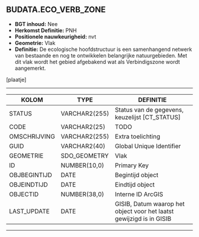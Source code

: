 ﻿## BUDATA.ECO_VERB_ZONE


* __BGT inhoud:__ Nee
* __Herkomst Definitie:__ PNH
* __Positionele nauwkeurigheid:__ nvt
* __Geometrie:__ Vlak
* __Definitie:__ De ecologische hoofdstructuur is een samenhangend netwerk van bestaande en nog te ontwikkelen belangrijke natuurgebieden. Met dit vlak wordt het gebied afgebakend wat als Verbindigszone wordt aangemerkt.

[plaatje]

***

|KOLOM                               |TYPE              |DEFINITIE|
|------                              |----              |-----    |
|STATUS                              |VARCHAR2(255)     |Status van de gegevens, keuzelijst [CT_STATUS]|
|CODE                                |VARCHAR2(25)      |TODO|
|OMSCHRIJVING                        |VARCHAR2(255)     |Extra toelichting|
|GUID                                |VARCHAR2(40)      |Global Unique Identifier|
|GEOMETRIE                           |SDO_GEOMETRY      |Vlak|
|ID                                  |NUMBER(10,0)      |Primary Key|
|OBJBEGINTIJD                        |DATE              |Begintijd object|
|OBJEINDTIJD                         |DATE              |Eindtijd object|
|OBJECTID                            |NUMBER(38,0)      |Interne ID ArcGIS|
|LAST_UPDATE                         |DATE              |GISIB, Datum waarop het object voor het laatst gewijzigd is in GISIB|


***
